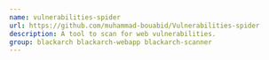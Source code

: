 ```yaml
---
name: vulnerabilities-spider
url: https://github.com/muhammad-bouabid/Vulnerabilities-spider
description: A tool to scan for web vulnerabilities.
group: blackarch blackarch-webapp blackarch-scanner
---
```

